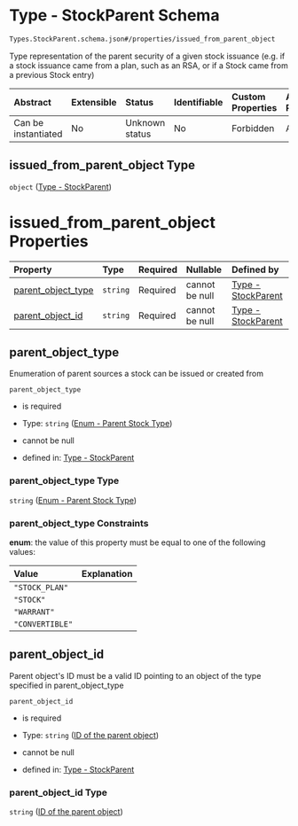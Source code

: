 # Type - StockParent Schema

```txt
Types.StockParent.schema.json#/properties/issued_from_parent_object
```

Type representation of the parent security of a given stock issuance (e.g. if a stock issuance came from a plan, such as an RSA, or if a Stock came from a previous Stock entry)

| Abstract            | Extensible | Status         | Identifiable | Custom Properties | Additional Properties | Access Restrictions | Defined In                                                                    |
| :------------------ | :--------- | :------------- | :----------- | :---------------- | :-------------------- | :------------------ | :---------------------------------------------------------------------------- |
| Can be instantiated | No         | Unknown status | No           | Forbidden         | Allowed               | none                | [Stock.schema.json*](../out/objects/Stock.schema.json "open original schema") |

## issued_from_parent_object Type

`object` ([Type - StockParent](stock-properties-type---stockparent.md))

# issued_from_parent_object Properties

| Property                                  | Type     | Required | Nullable       | Defined by                                                                                                                           |
| :---------------------------------------- | :------- | :------- | :------------- | :----------------------------------------------------------------------------------------------------------------------------------- |
| [parent_object_type](#parent_object_type) | `string` | Required | cannot be null | [Type - StockParent](stockparent-properties-enum---parent-stock-type.md "Enums.Parent.schema.json#/properties/parent_object_type")   |
| [parent_object_id](#parent_object_id)     | `string` | Required | cannot be null | [Type - StockParent](stockparent-properties-id-of-the-parent-object.md "Types.StockParent.schema.json#/properties/parent_object_id") |

## parent_object_type

Enumeration of parent sources a stock can be issued or created from

`parent_object_type`

*   is required

*   Type: `string` ([Enum - Parent Stock Type](stockparent-properties-enum---parent-stock-type.md))

*   cannot be null

*   defined in: [Type - StockParent](stockparent-properties-enum---parent-stock-type.md "Enums.Parent.schema.json#/properties/parent_object_type")

### parent_object_type Type

`string` ([Enum - Parent Stock Type](stockparent-properties-enum---parent-stock-type.md))

### parent_object_type Constraints

**enum**: the value of this property must be equal to one of the following values:

| Value           | Explanation |
| :-------------- | :---------- |
| `"STOCK_PLAN"`  |             |
| `"STOCK"`       |             |
| `"WARRANT"`     |             |
| `"CONVERTIBLE"` |             |

## parent_object_id

Parent object's ID must be a valid ID pointing to an object of the type specified in parent_object_type

`parent_object_id`

*   is required

*   Type: `string` ([ID of the parent object](stockparent-properties-id-of-the-parent-object.md))

*   cannot be null

*   defined in: [Type - StockParent](stockparent-properties-id-of-the-parent-object.md "Types.StockParent.schema.json#/properties/parent_object_id")

### parent_object_id Type

`string` ([ID of the parent object](stockparent-properties-id-of-the-parent-object.md))

